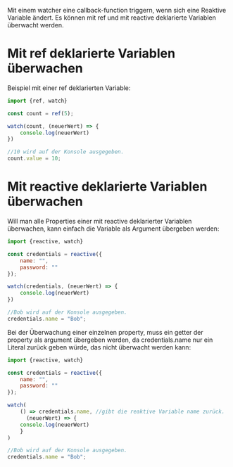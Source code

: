 Mit einem watcher eine callback-function triggern, wenn sich eine Reaktive Variable ändert.
Es können mit ref und mit reactive deklarierte Variablen überwacht werden.

# Mit ref deklarierte Variablen überwachen

Beispiel mit einer ref deklarierten Variable:

```javascript
import {ref, watch}

const count = ref(5);

watch(count, (neuerWert) => {
	console.log(neuerWert)
})

//10 wird auf der Konsole ausgegeben.
count.value = 10;
```

# Mit reactive deklarierte Variablen überwachen

Will man alle Properties einer mit reactive deklarierter Variablen überwachen, kann einfach die Variable als Argument übergeben werden:

```javascript
import {reactive, watch}

const credentials = reactive({
	name: "",
	password: ""
});

watch(credentials, (neuerWert) => {
	console.log(neuerWert)
})

//Bob wird auf der Konsole ausgegeben.
credentials.name = "Bob";
```

Bei der Überwachung einer einzelnen property, muss ein getter der property als argument übergeben werden, da credentials.name nur ein Literal zurück geben würde, das nicht überwacht werden kann:

```javascript
import {reactive, watch}

const credentials = reactive({
	name: "",
	password: ""
});

watch(
	() => credentials.name, //gibt die reaktive Variable name zurück. 
	  (neuerWert) => {
	console.log(neuerWert)
	}
)

//Bob wird auf der Konsole ausgegeben.
credentials.name = "Bob";
```